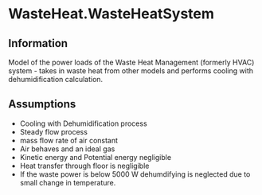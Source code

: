 # WasteHeat.WasteHeatSystem

## Information
Model of the power loads of the Waste Heat Management (formerly HVAC) system - takes in waste heat from other models and performs cooling with dehumidification calculation.

## Assumptions

- Cooling with Dehumidification process
- Steady flow process
- mass flow rate of air constant
- Air behaves and an ideal gas
- Kinetic energy and Potential energy negligible
- Heat transfer through floor is negligible
- If the waste power is below 5000 W dehumdifying is neglected due to small change in temperature. 